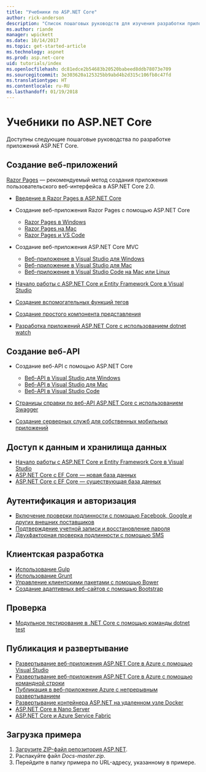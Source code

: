 ```yaml
---
title: "Учебники по ASP.NET Core"
author: rick-anderson
description: "Список пошаговых руководств для изучения разработки приложений ASP.NET Core."
ms.author: riande
manager: wpickett
ms.date: 10/14/2017
ms.topic: get-started-article
ms.technology: aspnet
ms.prod: asp.net-core
uid: tutorials/index
ms.openlocfilehash: dc81edce2b54683b20520babeed8ddb78073e709
ms.sourcegitcommit: 3e303620a125325bb9abd4b2d315c106fb8c47fd
ms.translationtype: HT
ms.contentlocale: ru-RU
ms.lasthandoff: 01/19/2018
---
```

# <a name="aspnet-core-tutorials"></a>Учебники по ASP.NET Core

Доступны следующие пошаговые руководства по разработке приложений ASP.NET Core.

## <a name="build-web-apps"></a>Создание веб-приложений

[Razor Pages](xref:mvc/razor-pages/index) — рекомендуемый метод создания приложения пользовательского веб-интерфейса в ASP.NET Core 2.0.

* [Введение в Razor Pages в ASP.NET Core](xref:mvc/razor-pages/index)
* Создание веб-приложения Razor Pages с помощью ASP.NET Core

   * [Razor Pages в Windows](xref:tutorials/razor-pages/index)
   * [Razor Pages на Mac](xref:tutorials/razor-pages-mac/index)
   * [Razor Pages и VS Code](xref:tutorials/razor-pages-vsc/index)  

* Создание веб-приложения ASP.NET Core MVC

   * [Веб-приложение в Visual Studio для Windows](first-mvc-app/index.md)
   * [Веб-приложение в Visual Studio для Mac](first-mvc-app-mac/index.md)
   * [Веб-приложение в Visual Studio Code на Mac или Linux](first-mvc-app-xplat/index.md)

* [Начало работы с ASP.NET Core и Entity Framework Core в Visual Studio](../data/ef-mvc/index.md)
* [Создание вспомогательных функций тегов](../mvc/views/tag-helpers/authoring.md)
* [Создание простого компонента представления](../mvc/views/view-components.md#walkthrough-creating-a-simple-view-component)
* [Разработка приложений ASP.NET Core с использованием dotnet watch](dotnet-watch.md)

## <a name="build-web-apis"></a>Создание веб-API
* Создание веб-API с помощью ASP.NET Core

  * [Веб-API в Visual Studio для Windows](first-web-api.md)
  * [Веб-API в Visual Studio для Mac](xref:tutorials/first-web-api-mac)
  * [Веб-API в Visual Studio Code](web-api-vsc.md)
  
* [Страницы справки по веб-API ASP.NET Core с использованием Swagger](web-api-help-pages-using-swagger.md)
* [Создание серверных служб для собственных мобильных приложений](../mobile/native-mobile-backend.md)

## <a name="data-access-and-storage"></a>Доступ к данным и хранилища данных
* [Начало работы с ASP.NET Core и Entity Framework Core в Visual Studio](../data/ef-mvc/index.md)
* [ASP.NET Core с EF Core — новая база данных](https://docs.microsoft.com/ef/core/get-started/aspnetcore/new-db)
* [ASP.NET Core с EF Core — существующая база данных](https://docs.microsoft.com/ef/core/get-started/aspnetcore/existing-db)

## <a name="authentication-and-authorization"></a>Аутентификация и авторизация
* [Включение проверки подлинности с помощью Facebook, Google и других внешних поставщиков](../security/authentication/social/index.md)
* [Подтверждение учетной записи и восстановление пароля](../security/authentication/accconfirm.md)
* [Двухфакторная проверка подлинности с помощью SMS](../security/authentication/2fa.md)

## <a name="client-side-development"></a>Клиентская разработка
* [Использование Gulp](../client-side/using-gulp.md)
* [Использование Grunt](../client-side/using-grunt.md)
* [Управление клиентскими пакетами с помощью Bower](../client-side/bower.md)
* [Создание адаптивных веб-сайтов с помощью Bootstrap](../client-side/bootstrap.md)

## <a name="test"></a>Проверка
* [Модульное тестирование в .NET Core с помощью команды dotnet test](https://docs.microsoft.com/dotnet/articles/core/testing/unit-testing-with-dotnet-test)

## <a name="publish-and-deploy"></a>Публикация и развертывание
* [Развертывание веб-приложения ASP.NET Core в Azure с помощью Visual Studio](publish-to-azure-webapp-using-vs.md)
* [Развертывание веб-приложения ASP.NET Core в Azure с помощью командной строки](publish-to-azure-webapp-using-cli.md)
* [Публикация в веб-приложение Azure с непрерывным развертыванием](xref:host-and-deploy/azure-apps/azure-continuous-deployment)
* [Развертывание контейнера ASP.NET на удаленном узле Docker](https://docs.microsoft.com/azure/vs-azure-tools-docker-hosting-web-apps-in-docker)
* [ASP.NET Core в Nano Server](nano-server.md)
* [ASP.NET Core и Azure Service Fabric](https://docs.microsoft.com/azure/service-fabric/service-fabric-add-a-web-frontend)

<a name="download"></a> 
## <a name="how-to-download-a-sample"></a>Загрузка примера
1. [Загрузите ZIP-файл репозитория ASP.NET](https://codeload.github.com/aspnet/Docs/zip/master).
1. Распакуйте файл *Docs-master.zip*.
1. Перейдите в папку примера по URL-адресу, указанному в примере. 
